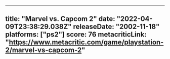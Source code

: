 
---
title: "Marvel vs. Capcom 2"
date: "2022-04-09T23:38:29.038Z"
releaseDate: "2002-11-18"
platforms: ["ps2"]
score: 76
metacriticLink: "https://www.metacritic.com/game/playstation-2/marvel-vs-capcom-2"
---
